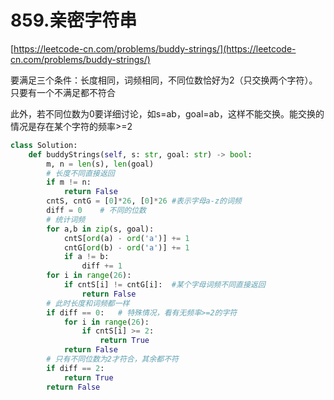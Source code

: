 # 859.亲密字符串

[https://leetcode-cn.com/problems/buddy-strings/](https://leetcode-cn.com/problems/buddy-strings/)

 要满足三个条件：长度相同，词频相同，不同位数恰好为2（只交换两个字符）。只要有一个不满足都不符合

此外，若不同位数为0要详细讨论，如s=ab，goal=ab，这样不能交换。能交换的情况是存在某个字符的频率>=2

```python
class Solution:
    def buddyStrings(self, s: str, goal: str) -> bool:
        m, n = len(s), len(goal)
        # 长度不同直接返回
        if m != n:
            return False
        cntS, cntG = [0]*26, [0]*26	#表示字母a-z的词频
        diff = 0	# 不同的位数
        # 统计词频
        for a,b in zip(s, goal):
            cntS[ord(a) - ord('a')] += 1
            cntG[ord(b) - ord('a')] += 1
            if a != b:
                diff += 1
        for i in range(26):
            if cntS[i] != cntG[i]:	#某个字母词频不同直接返回
                return False
        # 此时长度和词频都一样
        if diff == 0:	# 特殊情况，看有无频率>=2的字符
            for i in range(26):
                if cntS[i] >= 2:
                    return True
            return False
        # 只有不同位数为2才符合，其余都不符
        if diff == 2:
            return True
        return False
```

